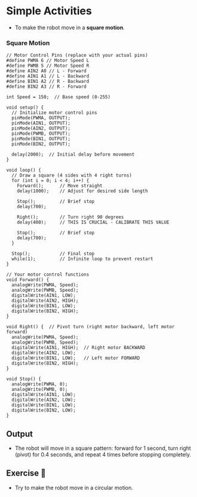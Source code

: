 # Simple Activities


<ul>
<li>To make the robot move in a <strong>square motion</strong>.</li>
</ul>

### Square Motion


```
// Motor Control Pins (replace with your actual pins)
#define PWMA 6 // Motor Speed L
#define PWMB 5 // Motor Speed R
#define AIN2 A0 // L - Forward
#define AIN1 A1 // L - Backward
#define BIN1 A2 // R - Backward
#define BIN2 A3 // R - Forward

int Speed = 150;  // Base speed (0-255)

void setup() {
  // Initialize motor control pins
  pinMode(PWMA, OUTPUT);
  pinMode(AIN1, OUTPUT);
  pinMode(AIN2, OUTPUT);
  pinMode(PWMB, OUTPUT);
  pinMode(BIN1, OUTPUT);
  pinMode(BIN2, OUTPUT);
  
  delay(2000);  // Initial delay before movement
}

void loop() {
  // Draw a square (4 sides with 4 right turns)
  for (int i = 0; i < 4; i++) {
    Forward();      // Move straight
    delay(1000);    // Adjust for desired side length
    
    Stop();         // Brief stop
    delay(700);
    
    Right();        // Turn right 90 degrees
    delay(400);     // THIS IS CRUCIAL - CALIBRATE THIS VALUE
    
    Stop();         // Brief stop
    delay(700);
  }
  
  Stop();           // Final stop
  while(1);         // Infinite loop to prevent restart
}

// Your motor control functions
void Forward() {
  analogWrite(PWMA, Speed);
  analogWrite(PWMB, Speed);
  digitalWrite(AIN1, LOW);
  digitalWrite(AIN2, HIGH);
  digitalWrite(BIN1, LOW);
  digitalWrite(BIN2, HIGH);
}

void Right() {  // Pivot turn (right motor backward, left motor forward)
  analogWrite(PWMA, Speed);
  analogWrite(PWMB, Speed);
  digitalWrite(AIN1, HIGH);  // Right motor BACKWARD
  digitalWrite(AIN2, LOW);
  digitalWrite(BIN1, LOW);   // Left motor FORWARD
  digitalWrite(BIN2, HIGH);
}

void Stop() {
  analogWrite(PWMA, 0);
  analogWrite(PWMB, 0);
  digitalWrite(AIN1, LOW);
  digitalWrite(AIN2, LOW);
  digitalWrite(BIN1, LOW);
  digitalWrite(BIN2, LOW);
}
```
## Output

<ul>
<li>The robot will move in a square pattern: forward for 1 second, turn right (pivot) for 0.4 seconds, and repeat 4 times before stopping completely.</li>
</ul>


## Exercise 🤖

<ul>
<li>Try to make the robot move in a circular motion. </li>
</ul>
